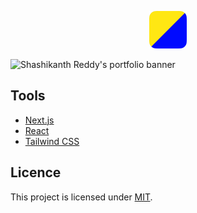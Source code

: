 <p align="center">
  <a href="https://shashi.vercel.app">
    <img alt="logo" src="public/logo.svg" width="60" />
  </a>
</p>

![Shashikanth Reddy's portfolio banner](https://user-images.githubusercontent.com/48406108/160058749-383f1877-7096-4c34-9dcd-bb416e432492.jpg)

## Tools

- [Next.js](https://nextjs.org)
- [React](https://reactjs.org)
- [Tailwind CSS](https://tailwindcss.com)

## Licence

This project is licensed under [MIT](LICENSE).
